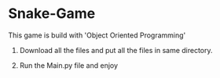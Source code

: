 # Snake-Game
This game is build with 'Object Oriented Programming'

1. Download all the files and put all the files in same directory.

2. Run the Main.py file and enjoy
